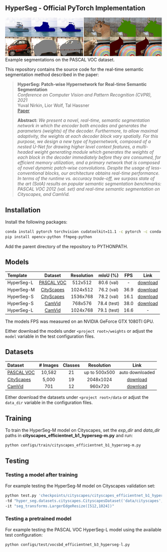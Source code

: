 ## HyperSeg - Official PyTorch Implementation
![Teaser](./docs/teaser.png)
Example segmentations on the PASCAL VOC dataset.

This repository contains the source code for the real-time semantic segmentation method described in the paper:
> **HyperSeg: Patch-wise Hypernetwork for Real-time Semantic Segmentation**  
> *Conference on Computer Vision and Pattern Recognition (CVPR), 2021*  
> Yuval Nirkin, Lior Wolf, Tal Hassner  
> [Paper](https://arxiv.org/pdf/2012.11582.pdf)
>
> **Abstract:** *We present a novel, real-time, semantic segmentation network in which the encoder both encodes and generates the parameters (weights) of the decoder. Furthermore, to allow maximal adaptivity, the weights at each decoder block vary spatially. For this purpose, we design a new type of hypernetwork, composed of a nested U-Net for drawing higher level context features, a multi-headed weight generating module which generates the weights of each block in the decoder immediately before they are consumed, for efficient memory utilization, and a primary network that is composed of novel dynamic patch-wise convolutions. Despite the usage of less-conventional blocks, our architecture obtains real-time performance. In terms of the runtime vs. accuracy trade-off, we surpass state of the art (SotA) results on popular semantic segmentation benchmarks: PASCAL VOC 2012 (val. set) and real-time semantic segmentation on Cityscapes, and CamVid.*

## Installation
Install the following packages:
```Bash
conda install pytorch torchvision cudatoolkit=11.1 -c pytorch -c conda-forge
pip install opencv-python ffmpeg-python
```
Add the parent directory of the repository to PYTHONPATH.

## Models
| Template  | Dataset | Resolution | mIoU (%) | FPS | Link |
| :--- | :---: |  :---: |  :---: | :---: | :---: |
| HyperSeg-L | [PASCAL VOC](http://host.robots.ox.ac.uk/pascal/VOC) | 512x512 | 80.6 (val) | - | [download](https://github.com/YuvalNirkin/hyperseg/releases/download/v1.0/vocsbd_efficientnet_b3_hyperseg-l.pth) |
| HyperSeg-M | [CityScapes](https://www.cityscapes-dataset.com/) | 1024x512 | 76.2 (val) | 36.9 | [download](https://github.com/YuvalNirkin/hyperseg/releases/download/v1.0/cityscapes_efficientnet_b1_hyperseg-m.pth) |
| HyperSeg-S | [CityScapes](https://www.cityscapes-dataset.com/) | 1536x768 | 78.2 (val) | 16.1 | [download](https://github.com/YuvalNirkin/hyperseg/releases/download/v1.0/cityscapes_efficientnet_b1_hyperseg-s.pth) |
| HyperSeg-S | [CamVid](http://mi.eng.cam.ac.uk/research/projects/VideoRec/CamVid) | 768x576 | 78.4 (test) | 38.0 | [download](https://github.com/YuvalNirkin/hyperseg/releases/download/v1.0/camvid_efficientnet_b1_hyperseg-s.pth) |
| HyperSeg-L | [CamVid](http://mi.eng.cam.ac.uk/research/projects/VideoRec/CamVid) | 1024x768 | 79.1 (test) | 16.6 | - |

The models FPS was measured on an NVIDIA GeForce GTX 1080TI GPU.

Either download the models under `<project root>/weights` or adjust the `model` variable in the test configuration files.

## Datasets
| Dataset  | # Images | Classes | Resolution | Link | 
| :--- | :---: |  :---: |  :---: | :---: |
| [PASCAL VOC](http://host.robots.ox.ac.uk/pascal/VOC) | 10,582  | 21 | up to 500x500  | auto downloaded |
| [CityScapes](https://www.cityscapes-dataset.com/)  | 5,000  | 19 | 2048x1024  | [download](https://www.cityscapes-dataset.com/downloads/) |
| [CamVid](http://mi.eng.cam.ac.uk/research/projects/VideoRec/CamVid)  | 701 | 12 | 960x720 | [download](https://www.kaggle.com/carlolepelaars/camvid#) |

Either download the datasets under `<project root>/data` or adjust the `data_dir` variable in the configuration files.

## Training
To train the HyperSeg-M model on Cityscapes, set the *exp_dir* and *data_dir* paths 
in **cityscapes_efficientnet_b1_hyperseg-m.py** and run:
```Bash
python configs/train/cityscapes_efficientnet_b1_hyperseg-m.py
```

## Testing
### Testing a model after training
For example testing the HyperSeg-M model on Cityscapes validation set:
```Bash
python test.py 'checkpoints/cityscapes/cityscapes_efficientnet_b1_hyperseg-m' \
-td "hyper_seg.datasets.cityscapes.CityscapesDataset('data/cityscapes',split='val',mode='fine')" \
-it "seg_transforms.LargerEdgeResize([512,1024])"
```

### Testing a pretrained model
For example testing the PASCAL VOC HyperSeg-L model using the available test configuration:
```Bash
python configs/test/vocsbd_efficientnet_b3_hyperseg-l.py
```
